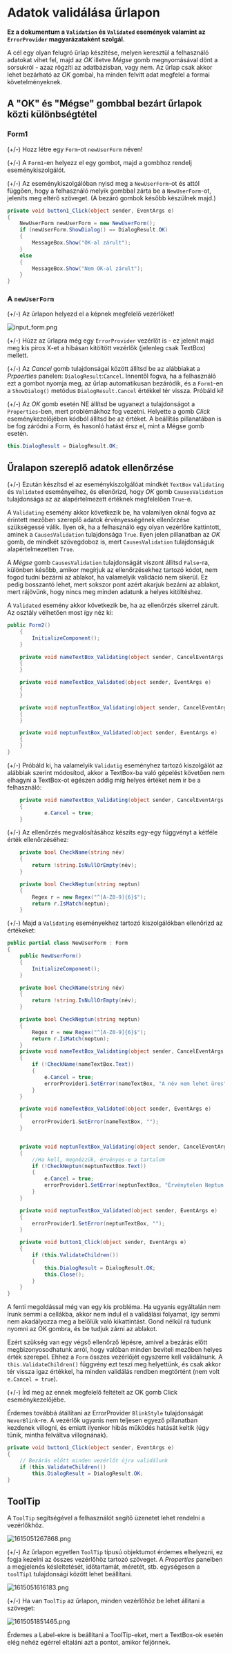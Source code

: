 # Adatok validálása űrlapon

**Ez a dokumentum a `Validation` és `Validated` események valamint az `ErrorProvider` magyarázataként szolgál.**

A cél egy olyan felugró űrlap készítése, melyen keresztül a felhasználó adatokat vihet fel, majd az *OK* illetve *Mégse* gomb megnyomásával dönt a sorsukról - azaz rögzíti az adatbázisban, vagy nem. Az űrlap csak akkor lehet bezárható az *OK* gombal, ha minden felvitt adat megfelel a formai követelményeknek.  

##  A "OK" és "Mégse" gombbal bezárt űrlapok közti különbségtétel

### Form1

(+/-) Hozz létre egy `Form`-ot `newUserForm` néven!

(+/-) A `Form1`-en helyezz el egy gombot, majd a gombhoz rendelj eseménykiszolgálót. 

(+/-) Az eseménykiszolgálóban nyisd meg a `NewUserForm`-ot és attól függően, hogy a felhasználó melyik gombbal zárta be a `NewUserForm`-ot, jeleníts meg eltérő szöveget. (A bezáró gombok később készülnek majd.)

``` csharp
private void button1_Click(object sender, EventArgs e)
{
    NewUserForm newUserForm = new NewUserForm();
    if (newUserForm.ShowDialog() == DialogResult.OK)
    {
        MessageBox.Show("OK-al zárult");
    }
    else
    {
        MessageBox.Show("Nem OK-al zárult");
    }          
}
```

### A `newUserForm`
(+/-) Az űrlapon helyezd el a képnek megfelelő vezérlőket!

![input_form.png](./04-img/input_form.png)

(+/-) Húzz az űrlapra még egy `ErrorProvider` vezérlőt is - ez jelenít majd meg kis piros X-et a hibásan kitöltött vezérlők (jelenleg csak TextBox) mellett. 

(+/-) Az *Cancel* gomb tulajdonságai között állítsd be az alábbiakat a *Prpoerties* panelen: `DialogResult`:`Cancel`. Innentől fogva, ha a felhasználó ezt a gombot nyomja meg, az űrlap automatikusan bezáródik, és a `Form1`-en a `ShowDialog()` metódus `DialogResult.Cancel` értékkel tér vissza. Próbáld ki!

(+/-) Az *OK* gomb esetén NE állítsd be ugyanezt a tulajdonságot a `Properties`-ben, mert problémákhoz fog vezetni. Helyette a gomb *Click* eseménykezelőjében kódból állítsd be az értéket. A beállítás pillanatában is be fog záródni a Form, és hasonló hatást érsz el, mint a Mégse gomb esetén.

```csharp
this.DialogResult = DialogResult.OK;
```

## Űralapon szereplő adatok ellenőrzése

(+/-) Ezután készítsd el az eseménykiszolgálóat mindkét `TextBox` `Validating` és `Validated` eseményeihez, és ellenőrizd, hogy *OK* gomb `CausesValidation` tulajdonsága az az alapértelmezett értéknek megfelelően `True`-e. 

A `Validating` esemény akkor következik be, ha valamilyen oknál fogva az érintett mezőben szereplő adatok érvényességének ellenőrzése szükségessé válik. Ilyen ok, ha a felhasználó egy olyan vezérlőre kattintott, aminek a `CausesValidation` tulajdonsága `True`.  Ilyen jelen pillanatban az *OK* gomb, de mindkét szövegdoboz is, mert  `CausesValidation` tulajdonságuk alapértelmezetten `True`. 

A *Mégse* gomb `CausesValidation` tulajdonságát viszont állítsd `False`-ra, különben később, amikor megírjuk az ellenőrzésekhez tartozó kódot, nem fogod tudni bezárni az ablakot, ha valamelyik validáció nem sikerül. Ez pedig bosszantó lehet, mert sokszor pont azért akarjuk bezárni az ablakot, mert rájövünk, hogy nincs meg minden adatunk a helyes kitöltéshez. 

A `Validated`  esemény akkor következik be, ha az ellenőrzés sikerrel zárult. Az osztály vélhetően most így néz ki:
``` csharp
public Form2()
    {
        InitializeComponent();
    }

    private void nameTextBox_Validating(object sender, CancelEventArgs e)
    {
    }

    private void nameTextBox_Validated(object sender, EventArgs e)
    {
    }

    private void neptunTextBox_Validating(object sender, CancelEventArgs e)
    {
    }

    private void neptunTextBox_Validated(object sender, EventArgs e)
    {
    }
}
```

(+/-) Próbáld ki, ha valamelyik `Validatig` eseményhez tartozó kiszolgálót az alábbiak szerint módosítod, akkor a TextBox-ba való gépelést követően nem elhagyni a TextBox-ot egészen addig míg helyes értéket nem ír be a felhasználó:

``` csharp
	private void nameTextBox_Validating(object sender, CancelEventArgs e)
	{
	        e.Cancel = true;
	}
```

(+/-) Az ellenőrzés megvalósításához készíts egy-egy függvényt a kétféle érték ellenőrzéséhez:

``` csharp
    private bool CheckName(string név)
    {
        return !string.IsNullOrEmpty(név);
    }

    private bool CheckNeptun(string neptun)
    {
        Regex r = new Regex("^[A-Z0-9]{6}$");
        return r.IsMatch(neptun);
    }
```
(+/-) Majd a `Validating` eseményekhez tartozó kiszolgálókban ellenőrizd az értékeket:

``` csharp
public partial class NewUserForm : Form
{
    public NewUserForm()
    {
        InitializeComponent();
    }

    private bool CheckName(string név)
    {
        return !string.IsNullOrEmpty(név);
    }

    private bool CheckNeptun(string neptun)
    {
        Regex r = new Regex("^[A-Z0-9]{6}$");
        return r.IsMatch(neptun);
    }
    private void nameTextBox_Validating(object sender, CancelEventArgs e)
    {
        if (!CheckName(nameTextBox.Text))
        {
            e.Cancel = true;
            errorProvider1.SetError(nameTextBox, "A név nem lehet üres");
        }
    }

    private void nameTextBox_Validated(object sender, EventArgs e)
    {
        errorProvider1.SetError(nameTextBox, "");
    }


    private void neptunTextBox_Validating(object sender, CancelEventArgs e)
    {
        //Ha kell, megnézzük, érvényes-e a tartalom
        if (!CheckNeptun(neptunTextBox.Text))
        {
            e.Cancel = true;
            errorProvider1.SetError(neptunTextBox, "Érvénytelen Neptun kód");
        }
    }

    private void neptunTextBox_Validated(object sender, EventArgs e)
    {
        errorProvider1.SetError(neptunTextBox, "");
    }

    private void button1_Click(object sender, EventArgs e)
    {
        if (this.ValidateChildren())
        {
            this.DialogResult = DialogResult.OK;
            this.Close();
        }
    }
}
```
A fenti megoldással még van egy kis probléma. Ha ugyanis egyáltalán nem írunk semmi a cellákba, akkor nem indul el a validálási folyamat, így semmi nem akadályozza meg a belőlük való kikattintást. Gond nélkül rá tudunk nyomni az OK gombra, és be tudjuk zárni az ablakot.

Ezért szükség van egy végső ellenőrző lépésre, amivel a bezárás előtt megbizonyosodhatunk arról, hogy valóban minden beviteli mezőben helyes érték szerepel. Ehhez a `Form` összes vezérlőjét egyszerre kell validálnunk. A `this.ValidateChildren()` függvény ezt teszi meg helyettünk, és csak akkor tér vissza igaz értékkel, ha minden validálás rendben megtörtént (nem volt `e.Cancel = true`).

(+/-) Írd meg az ennek megfelelő feltételt az OK gomb Click eseménykezelőjébe.

Érdemes továbbá átállítani az ErrorProvider `BlinkStyle` tulajdonságát `NeverBlink`-re. A vezérlők ugyanis nem teljesen egyező pillanatban kezdenek villogni, és emiatt ilyenkor hibás működés hatását keltik (úgy tűnik, mintha felváltva villognának).

```csharp
private void button1_Click(object sender, EventArgs e)    
{
    // Bezárás előtt minden vezérlőt újra validálunk
    if (this.ValidateChildren())
        this.DialogResult = DialogResult.OK;
}
```

## ToolTip

A `ToolTip` segítségével a felhasználót segítő üzenetet lehet rendelni a vezérlőkhöz.

![1615051267868.png](./04-img/1615051267868.png)

(+/-) Az űrlapon egyetlen `ToolTip` típusú objektumot érdemes elhelyezni, ez fogja kezelni az összes vezérlőhöz tartozó szöveget. A *Properties* panelben a megjelenés késleltetését, időtartamát, méretét, stb. egységesen a `toolTip1` tulajdonsági között lehet beállítani.  

![1615051616183.png](./04-img/1615051616183.png)

(+/-) Ha van `ToolTip` az űrlapon, minden vezérlőhöz be lehet állítani a szöveget:

![1615051851465.png](./04-img/1615051851465.png)

Érdemes a Label-ekre is beállítani a ToolTip-eket, mert a TextBox-ok esetén elég nehéz egérrel eltaláni azt a pontot, amikor feljönnek.

